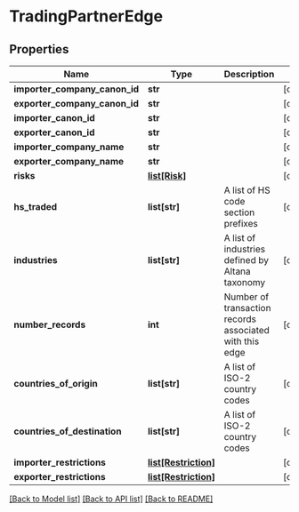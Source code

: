 # TradingPartnerEdge

## Properties
Name | Type | Description | Notes
------------ | ------------- | ------------- | -------------
**importer_company_canon_id** | **str** |  | [optional] 
**exporter_company_canon_id** | **str** |  | [optional] 
**importer_canon_id** | **str** |  | [optional] 
**exporter_canon_id** | **str** |  | [optional] 
**importer_company_name** | **str** |  | [optional] 
**exporter_company_name** | **str** |  | [optional] 
**risks** | [**list[Risk]**](Risk.md) |  | [optional] 
**hs_traded** | **list[str]** | A list of HS code section prefixes | [optional] 
**industries** | **list[str]** | A list of industries defined by Altana taxonomy | [optional] 
**number_records** | **int** | Number of transaction records associated with this edge | [optional] 
**countries_of_origin** | **list[str]** | A list of ISO-2 country codes | [optional] 
**countries_of_destination** | **list[str]** | A list of ISO-2 country codes | [optional] 
**importer_restrictions** | [**list[Restriction]**](Restriction.md) |  | [optional] 
**exporter_restrictions** | [**list[Restriction]**](Restriction.md) |  | [optional] 

[[Back to Model list]](../README.md#documentation-for-models) [[Back to API list]](../README.md#documentation-for-api-endpoints) [[Back to README]](../README.md)

